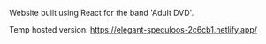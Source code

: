 Website built using React for the band 'Adult DVD'.

Temp hosted version: https://elegant-speculoos-2c6cb1.netlify.app/

